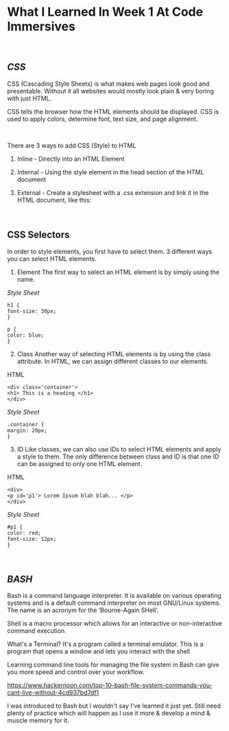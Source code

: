 
# What I Learned In Week 1 At Code Immersives

&nbsp;

## *CSS*


CSS (Cascading Style Sheets) is what makes web pages look good and presentable. Without it all websites would mostly look plain & very boring with just HTML.

CSS tells the browser how the HTML elements should be displayed. CSS is used to apply colors, determine font, text size, and page alignment.

&nbsp;

There are 3 ways to add CSS (Style) to HTML

1. Inline - Directly into an HTML Element
2. Internal - Using the style element in the head section of the HTML document
3. External - Create a stylesheet with a .css extension and link it in the HTML document, like this:


    <link rel="stylesheet" href="style.css"> 

&nbsp;

## CSS Selectors
In order to style elements, you first have to select them. 3 different ways you can select HTML elements.

1. Element
The first way to select an HTML element is by simply using the name.

*Style Sheet*

    h1 {  
    font-size: 30px;
    }  

    p {  
    color: blue;
    }

2. Class
Another way of selecting HTML elements is by using the class attribute. In HTML, we can assign different classes to our elements.

HTML

    <div class='container'>  
    <h1> This is a heading </h1>  
    </div>


*Style Sheet*

    .container {  
    margin: 20px;  
    }

3. ID
Like classes, we can also use IDs to select HTML elements and apply a style to them. The only difference between class and ID is that one ID can be assigned to only one HTML element.

HTML

    <div>  
    <p id='p1'> Lorem Ipsum blah blah... </p>  
    </div>


*Style Sheet*

    #p1 {  
    color: red;  
    font-size: 12px;  
    }


&nbsp;

## *BASH*

Bash is a command language interpreter. It is available on various operating systems and is a default command interpreter on most GNU/Linux systems. The name is an acronym for the ‘Bourne-Again SHell’.

Shell is a macro processor which allows for an interactive or non-interactive command execution.

What's a Terminal?
It's a program called a terminal emulator. This is a program that opens a window and lets you interact with the shell

Learning command line tools for managing the file system in Bash can give you more speed and control over your workflow.

https://www.hackernoon.com/top-10-bash-file-system-commands-you-cant-live-without-4cd937bd7df1

I was introduced to Bash but I wouldn't say I've learned it just yet. Still need plenty of practice which will happen as I use it more & develop a mind & muscle memory for it.


